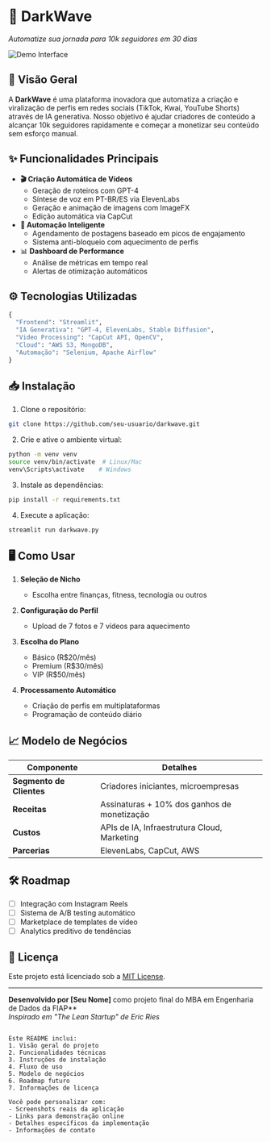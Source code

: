 # 🌊 DarkWave 

*Automatize sua jornada para 10k seguidores em 30 dias*

![Demo Interface](https://via.placeholder.com/800x400.png?text=DarkWave+Interface+Preview)

## 🚀 Visão Geral
A **DarkWave** é uma plataforma inovadora que automatiza a criação e viralização de perfis em redes sociais (TikTok, Kwai, YouTube Shorts) através de IA generativa. Nosso objetivo é ajudar criadores de conteúdo a alcançar 10k seguidores rapidamente e começar a monetizar seu conteúdo sem esforço manual.

## ✨ Funcionalidades Principais
- **🎬 Criação Automática de Vídeos**
  - Geração de roteiros com GPT-4
  - Síntese de voz em PT-BR/ES via ElevenLabs
  - Geração e animação de imagens com ImageFX
  - Edição automática via CapCut
- **🤖 Automação Inteligente**
  - Agendamento de postagens baseado em picos de engajamento
  - Sistema anti-bloqueio com aquecimento de perfis
- 📊 **Dashboard de Performance**
  - Análise de métricas em tempo real
  - Alertas de otimização automáticos

## ⚙️ Tecnologias Utilizadas
```python
{
  "Frontend": "Streamlit",
  "IA Generativa": "GPT-4, ElevenLabs, Stable Diffusion",
  "Video Processing": "CapCut API, OpenCV",
  "Cloud": "AWS S3, MongoDB",
  "Automação": "Selenium, Apache Airflow"
}
```

## 📥 Instalação
1. Clone o repositório:
```bash
git clone https://github.com/seu-usuario/darkwave.git
```

2. Crie e ative o ambiente virtual:
```bash
python -m venv venv
source venv/bin/activate  # Linux/Mac
venv\Scripts\activate    # Windows
```

3. Instale as dependências:
```bash
pip install -r requirements.txt
```

4. Execute a aplicação:
```bash
streamlit run darkwave.py
```

## 🖥 Como Usar
1. **Seleção de Nicho**
   - Escolha entre finanças, fitness, tecnologia ou outros
   
2. **Configuração do Perfil** 
   - Upload de 7 fotos e 7 vídeos para aquecimento

3. **Escolha do Plano**
   - Básico (R$20/mês)
   - Premium (R$30/mês)
   - VIP (R$50/mês)

4. **Processamento Automático**
   - Criação de perfis em multiplataformas
   - Programação de conteúdo diário

## 📈 Modelo de Negócios
| **Componente**         | **Detalhes**                                  |
|-------------------------|----------------------------------------------|
| **Segmento de Clientes** | Criadores iniciantes, microempresas         |
| **Receitas**            | Assinaturas + 10% dos ganhos de monetização |
| **Custos**              | APIs de IA, Infraestrutura Cloud, Marketing |
| **Parcerias**           | ElevenLabs, CapCut, AWS                     |

## 🛠 Roadmap
- [ ] Integração com Instagram Reels
- [ ] Sistema de A/B testing automático
- [ ] Marketplace de templates de vídeo
- [ ] Analytics preditivo de tendências

## 📄 Licença
Este projeto está licenciado sob a [MIT License](LICENSE).

---

**Desenvolvido por [Seu Nome]** como projeto final do MBA em Engenharia de Dados da FIAP**  
*Inspirado em "The Lean Startup" de Eric Ries*
```

Este README inclui:
1. Visão geral do projeto
2. Funcionalidades técnicas
3. Instruções de instalação
4. Fluxo de uso
5. Modelo de negócios
6. Roadmap futuro
7. Informações de licença

Você pode personalizar com:
- Screenshots reais da aplicação
- Links para demonstração online
- Detalhes específicos da implementação
- Informações de contato